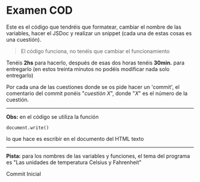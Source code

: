 # Examen COD

Este es el código que tendréis que formatear, cambiar el nombre de las variables, hacer el JSDoc y realizar un snippet (cada una de estas cosas es una cuestión).

>El código funciona, no tenéis que cambiar el funcionamiento

Tenéis **2hs** para hacerlo, después de esas dos horas tenéis **30min.** para entregarlo (en estos treinta minutos no podéis modificar nada solo entregarlo)

Por cada una de las cuestiones donde se os pide hacer un 'commit', el comentario del commit ponéis "*cuestión X*", donde "*X*" es el número de la cuestión.

___
**Obs:** en el código se utiliza la función 

``document.write()``

lo que hace es escribir en el documento del HTML texto

___

**Pista:** para los nombres de las variables y funciones, el tema del programa es "Las unidades de temperatura Celsius y Fahrenheit"

Commit Inicial